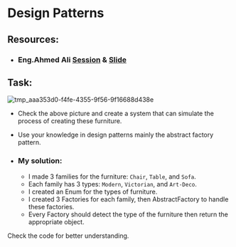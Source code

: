 # Design Patterns

## Resources:

- ### Eng.Ahmed Ali [Session](https://drive.google.com/file/d/119uReMUejT4WrFITEs-NeJ3jhkANI9xO/view?usp=sharing&t=1) & [Slide](https://docs.google.com/presentation/d/10vaAvSVvY5s6_jS8t63uiQyrSU9788LJ/edit?usp=drive_link&ouid=106602249169714255267&rtpof=true&sd=true)

## Task:

![tmp_aaa353d0-f4fe-4355-9f56-9f16688d438e](https://github.com/user-attachments/assets/ac63b656-ccf0-4753-9028-da43df62172e)

- Check the above picture and create a system that can simulate the process of creating these furniture.
- Use your knowledge in design patterns mainly the abstract factory pattern.

- ### My solution:
  - I made 3 families for the furniture: `Chair`, `Table`, and `Sofa`.
  - Each family has 3 types: `Modern`, `Victorian`, and `Art-Deco`.
  - I created an Enum for the types of furniture.
  - I created 3 Factories for each family, then AbstractFactory to handle these factories.
  - Every Factory should detect the type of the furniture then return the appropriate object.

Check the code for better understanding.
